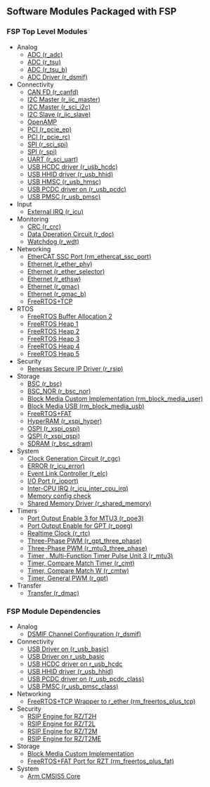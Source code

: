 ## Software Modules Packaged with FSP

### FSP Top Level Modules
  * Analog
    * [ADC (r_adc)](https://renesas.github.io/rzt-fsp/group___a_d_c.html)
    * [ADC (r_tsu)](https://renesas.github.io/rzt-fsp/group___t_s_u.html)
    * [ADC (r_tsu_b)](https://renesas.github.io/rzt-fsp/group___t_s_u___b.html)
    * [ADC Driver (r_dsmif)](https://renesas.github.io/rzt-fsp/group___d_s_m_i_f.html)
  * Connectivity
    * [CAN FD (r_canfd)](https://renesas.github.io/rzt-fsp/group___c_a_n_f_d.html)
    * [I2C Master (r_iic_master)](https://renesas.github.io/rzt-fsp/group___i_i_c___m_a_s_t_e_r.html)
    * [I2C Master (r_sci_i2c)](https://renesas.github.io/rzt-fsp/group___s_c_i___i2_c.html)
    * [I2C Slave (r_iic_slave)](https://renesas.github.io/rzt-fsp/group___i_i_c___s_l_a_v_e.html)
    * [OpenAMP](https://github.com/OpenAMP)
    * [PCI (r_pcie_ep)](https://renesas.github.io/rzt-fsp/group___p_c_i_e___e_p.html)
    * [PCI (r_pcie_rc)](https://renesas.github.io/rzt-fsp/group___p_c_i_e___r_c.html)
    * [SPI (r_sci_spi)](https://renesas.github.io/rzt-fsp/group___s_c_i___s_p_i.html)
    * [SPI (r_spi)](https://renesas.github.io/rzt-fsp/group___s_p_i.html)
    * [UART (r_sci_uart)](https://renesas.github.io/rzt-fsp/group___s_c_i___u_a_r_t.html)
    * [USB HCDC driver (r_usb_hcdc)](https://renesas.github.io/rzt-fsp/group___u_s_b___h_c_d_c.html)
    * [USB HHID driver (r_usb_hhid)](https://renesas.github.io/rzt-fsp/group___u_s_b___h_h_i_d.html)
    * [USB HMSC (r_usb_hmsc)](https://renesas.github.io/rzt-fsp/group___u_s_b___h_m_s_c.html)
    * [USB PCDC driver on (r_usb_pcdc)](https://renesas.github.io/rzt-fsp/group___u_s_b___p_c_d_c.html)
    * [USB PMSC (r_usb_pmsc)](https://renesas.github.io/rzt-fsp/group___u_s_b___p_m_s_c.html)
  * Input
    * [External IRQ (r_icu)](https://renesas.github.io/rzt-fsp/group___i_c_u.html)
  * Monitoring
    * [CRC (r_crc)](https://renesas.github.io/rzt-fsp/group___c_r_c.html)
    * [Data Operation Circuit (r_doc)](https://renesas.github.io/rzt-fsp/group___d_o_c.html)
    * [Watchdog (r_wdt)](https://renesas.github.io/rzt-fsp/group___w_d_t.html)
  * Networking
    * [EtherCAT SSC Port (rm_ethercat_ssc_port)](https://renesas.github.io/rzt-fsp/group___r_m___e_t_h_e_r_c_a_t___s_s_c___p_o_r_t.html)
    * [Ethernet (r_ether_phy)](https://renesas.github.io/rzt-fsp/group___e_t_h_e_r___p_h_y.html)
    * [Ethernet (r_ether_selector)](https://renesas.github.io/rzt-fsp/group___e_t_h_e_r___s_e_l_e_c_t_o_r.html)
    * [Ethernet (r_ethsw)](https://renesas.github.io/rzt-fsp/group___e_t_h_e_r___s_w_i_t_c_h.html)
    * [Ethernet (r_gmac)](https://renesas.github.io/rzt-fsp/group___e_t_h_e_r.html)
    * [Ethernet (r_gmac_b)](https://renesas.github.io/rzt-fsp/group___e_t_h_e_r___b.html)
    * [FreeRTOS+TCP](https://www.freertos.org/FreeRTOS-Plus/FreeRTOS_Plus_TCP/TCP_IP_Configuration.html)
  * RTOS
    * [FreeRTOS Buffer Allocation 2](https://www.freertos.org/Documentation/03-Libraries/02-FreeRTOS-plus/02-FreeRTOS-plus-TCP/05-Buffer-management)
    * [FreeRTOS Heap 1](https://www.freertos.org/a00111.html#heap_1)
    * [FreeRTOS Heap 2](https://www.freertos.org/a00111.html#heap_2)
    * [FreeRTOS Heap 3](https://www.freertos.org/a00111.html#heap_3)
    * [FreeRTOS Heap 4](https://www.freertos.org/a00111.html#heap_4)
    * [FreeRTOS Heap 5](https://www.freertos.org/a00111.html#heap_5)
  * Security
    * [Renesas Secure IP Driver (r_rsip)](https://renesas.github.io/rzt-fsp/group___r_s_i_p___p_r_o_t_e_c_t_e_d.html)
  * Storage
    * [BSC (r_bsc)](https://renesas.github.io/rzt-fsp/group___b_s_c.html)
    * [BSC_NOR (r_bsc_nor)](https://renesas.github.io/rzt-fsp/group___b_s_c___n_o_r.html)
    * [Block Media Custom Implementation (rm_block_media_user)](https://renesas.github.io/rzt-fsp/group___r_m___b_l_o_c_k___m_e_d_i_a___u_s_e_r.html)
    * [Block Media USB (rm_block_media_usb)](https://renesas.github.io/rzt-fsp/group___r_m___b_l_o_c_k___m_e_d_i_a___u_s_b.html)
    * [FreeRTOS+FAT](https://www.freertos.org/FreeRTOS-Plus/FreeRTOS_Plus_FAT/index.html)
    * [HyperRAM (r_xspi_hyper)](https://renesas.github.io/rzt-fsp/group___x_s_p_i___h_y_p_e_r.html)
    * [OSPI (r_xspi_ospi)](https://renesas.github.io/rzt-fsp/group___x_s_p_i___o_s_p_i.html)
    * [QSPI (r_xspi_qspi)](https://renesas.github.io/rzt-fsp/group___x_s_p_i___q_s_p_i.html)
    * [SDRAM (r_bsc_sdram)](https://renesas.github.io/rzt-fsp/group___b_s_c___s_d_r_a_m.html)
  * System
    * [Clock Generation Circuit (r_cgc)](https://renesas.github.io/rzt-fsp/group___c_g_c.html)
    * [ERROR (r_icu_error)](https://renesas.github.io/rzt-fsp/group___i_c_u___e_r_r_o_r.html)
    * [Event Link Controller (r_elc)](https://renesas.github.io/rzt-fsp/group___e_l_c.html)
    * [I/O Port (r_ioport)](https://renesas.github.io/rzt-fsp/group___i_o_p_o_r_t.html)
    * [Inter-CPU IRQ (r_icu_inter_cpu_irq)](https://renesas.github.io/rzt-fsp/group___i_c_u___i_n_t_e_r___c_p_u___i_r_q.html)
    * [Memory config check](https://renesas.github.io/rzt-fsp/group___r_e_n_e_s_a_s___c_o_m_m_o_n.html)
    * [Shared Memory Driver (r_shared_memory)](https://renesas.github.io/rzt-fsp/group___s_h_a_r_e_d___m_e_m_o_r_y.html)
  * Timers
    * [Port Output Enable 3 for MTU3 (r_poe3)](https://renesas.github.io/rzt-fsp/group___p_o_e3.html)
    * [Port Output Enable for GPT (r_poeg)](https://renesas.github.io/rzt-fsp/group___p_o_e_g.html)
    * [Realtime Clock (r_rtc)](https://renesas.github.io/rzt-fsp/group___r_t_c.html)
    * [Three-Phase PWM (r_gpt_three_phase)](https://renesas.github.io/rzt-fsp/group___g_p_t___t_h_r_e_e___p_h_a_s_e.html)
    * [Three-Phase PWM (r_mtu3_three_phase)](https://renesas.github.io/rzt-fsp/group___m_t_u3___t_h_r_e_e___p_h_a_s_e.html)
    * [Timer , Multi-Function Timer Pulse Unit 3 (r_mtu3)](https://renesas.github.io/rzt-fsp/group___m_t_u3.html)
    * [Timer, Compare Match Timer (r_cmt)](https://renesas.github.io/rzt-fsp/group___c_m_t.html)
    * [Timer, Compare Match W (r_cmtw)](https://renesas.github.io/rzt-fsp/group___c_m_t_w.html)
    * [Timer, General PWM (r_gpt)](https://renesas.github.io/rzt-fsp/group___g_p_t.html)
  * Transfer
    * [Transfer (r_dmac)](https://renesas.github.io/rzt-fsp/group___d_m_a_c.html)


### FSP Module Dependencies
  * Analog
    * [DSMIF Channel Configuration (r_dsmif)](https://renesas.github.io/rzt-fsp/group___d_s_m_i_f.html)
  * Connectivity
    * [USB Driver on (r_usb_basic)](https://renesas.github.io/rzt-fsp/group___u_s_b.html)
    * [USB Driver on r_usb_basic](https://renesas.github.io/rzt-fsp/group___u_s_b.html)
    * [USB HCDC driver on r_usb_hcdc](https://renesas.github.io/rzt-fsp/group___u_s_b___h_c_d_c.html)
    * [USB HHID driver (r_usb_hhid)](https://renesas.github.io/rzt-fsp/group___u_s_b___h_h_i_d.html)
    * [USB PCDC driver on (r_usb_pcdc_class)](https://renesas.github.io/rzt-fsp/group___u_s_b___p_c_d_c.html)
    * [USB PMSC (r_usb_pmsc_class)](https://renesas.github.io/rzt-fsp/group___u_s_b___p_m_s_c.html)
  * Networking
    * [FreeRTOS+TCP Wrapper to r_ether (rm_freertos_plus_tcp)](https://renesas.github.io/rzt-fsp/group___f_r_e_e_r_t_o_s___p_l_u_s___t_c_p.html)
  * Security
    * [RSIP Engine for RZ/T2H](https://renesas.github.io/rzt-fsp/group___r_s_i_p___p_r_o_t_e_c_t_e_d.html)
    * [RSIP Engine for RZ/T2L](https://renesas.github.io/rzt-fsp/group___r_s_i_p___p_r_o_t_e_c_t_e_d.html)
    * [RSIP Engine for RZ/T2M](https://renesas.github.io/rzt-fsp/group___r_s_i_p___p_r_o_t_e_c_t_e_d.html)
    * [RSIP Engine for RZ/T2ME](https://renesas.github.io/rzt-fsp/group___r_s_i_p___p_r_o_t_e_c_t_e_d.html)
  * Storage
    * [Block Media Custom Implementation](https://renesas.github.io/rzt-fsp/group___r_m___b_l_o_c_k___m_e_d_i_a___u_s_e_r.html)
    * [FreeRTOS+FAT Port for RZT (rm_freertos_plus_fat)](https://www.freertos.org/FreeRTOS-Plus/FreeRTOS_Plus_FAT/index.html)
  * System
    * [Arm CMSIS5 Core](https://renesas.github.io/rzt-fsp/)
